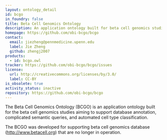 ```yaml
---
layout: ontology_detail
id: bcgo
in_foundry: false
title: Beta Cell Genomics Ontology
description: An application ontology built for beta cell genomics studies.
homepage: https://github.com/obi-bcgo/bcgo
contact:
  email: jiezheng@pennmedicine.upenn.edu
  label: Jie Zheng
  github: zhengj2007
products:
  - id: bcgo.owl
tracker: https://github.com/obi-bcgo/bcgo/issues
license:
  url: http://creativecommons.org/licenses/by/3.0/
  label: CC-BY
is_obsolete: true
activity_status: inactive
repository: https://github.com/obi-bcgo/bcgo
---
```


The Beta Cell Genomics Ontology (BCGO) is an application ontology built for the beta cell genomics studies aiming to support database annotation, complicated semantic queries, and automated cell type classification.

The BCGO was developed for supporting beta cell genomics database (http://www.betacell.org) that are no longer in operation.

